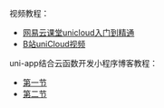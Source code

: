 
视频教程：
- [网易云课堂unicloud入门到精通](https://study.163.com/course/introduction.htm?courseId=1209978085#/courseDetail?tab=1)
- [B站uniCloud视频](https://search.bilibili.com/all?keyword=unicloud)

uni-app结合云函数开发小程序博客教程：
- [第一节](https://juejin.im/post/5ea78879e51d454dd60cf473)
- [第二节](https://juejin.im/post/5eb21a12f265da7bf0283664)
